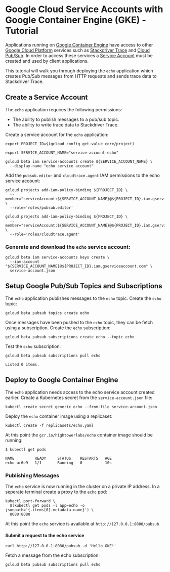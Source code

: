 # Google Cloud Service Accounts with Google Container Engine (GKE) - Tutorial

Applications running on [Google Container Engine](https://cloud.google.com/container-engine) have access to other [Google Cloud Platform](https://cloud.google.com) services such as [Stackdriver Trace](https://cloud.google.com/trace) and [Cloud Pub/Sub](https://cloud.google.com/pubsub). In order to access these services a [Service Account](https://cloud.google.com/compute/docs/access/service-accounts) must be created and used by client applications.

This tutorial will walk you through deploying the `echo` application which creates Pub/Sub messages from HTTP requests and sends trace data to Stackdriver Trace.  

## Create a Service Account

The `echo` application requires the following permissions:

* The ability to publish messages to a pub/sub topic.
* The ability to write trace data to Stackdriver Trace.

Create a service account for the `echo` application:

```
export PROJECT_ID=$(gcloud config get-value core/project)
```

```
export SERVICE_ACCOUNT_NAME="service-account-echo"
```

```
gcloud beta iam service-accounts create ${SERVICE_ACCOUNT_NAME} \
  --display-name "echo service account"
```

Add the `pubsub.editor` and `cloudtrace.agent` IAM permissions to the echo service account:

```
gcloud projects add-iam-policy-binding ${PROJECT_ID} \
  --member="serviceAccount:${SERVICE_ACCOUNT_NAME}@${PROJECT_ID}.iam.gserviceaccount.com" \
  --role='roles/pubsub.editor'
```

```
gcloud projects add-iam-policy-binding ${PROJECT_ID} \
  --member="serviceAccount:${SERVICE_ACCOUNT_NAME}@${PROJECT_ID}.iam.gserviceaccount.com" \
  --role='roles/cloudtrace.agent'
```

### Generate and download the `echo` service account:

```
gcloud beta iam service-accounts keys create \
  --iam-account "${SERVICE_ACCOUNT_NAME}@${PROJECT_ID}.iam.gserviceaccount.com" \
  service-account.json
```

## Setup Google Pub/Sub Topics and Subscriptions

The `echo` application publishes messages to the `echo` topic. Create the `echo` topic:

```
gcloud beta pubsub topics create echo
```

Once messages have been pushed to the `echo` topic, they can be fetch using a subscription. Create the `echo` subscription:

```
gcloud beta pubsub subscriptions create echo --topic echo
```

Test the `echo` subscription:

```
gcloud beta pubsub subscriptions pull echo
```

```
Listed 0 items.
```

## Deploy to Google Container Engine

The `echo` application needs access to the echo service account created earlier. Create a Kubernetes secret from the `service-account.json` file:

```
kubectl create secret generic echo --from-file service-account.json
```

Deploy the `echo` container image using a replicaset:

```
kubectl create -f replicasets/echo.yaml
```

At this point the `gcr.io/hightowerlabs/echo` container image should be running:

```
$ kubectl get pods
```
```
NAME         READY     STATUS    RESTARTS   AGE
echo-ur6e9   1/1       Running   0          10s
```

### Publishing Messages

The `echo` service is now running in the cluster on a private IP address. In a seperate terminal create a proxy to the `echo` pod:

```
kubectl port-forward \
  $(kubectl get pods -l app=echo -o jsonpath='{.items[0].metadata.name}') \
  8080:8080
```

At this point the `echo` service is available at `http://127.0.0.1:8080/pubsub`

#### Submit a request to the echo service

```
curl http://127.0.0.1:8080/pubsub -d 'Hello GKE!'
```

Fetch a message from the echo subscription:

```
gcloud beta pubsub subscriptions pull echo
```
